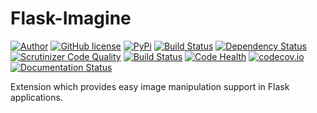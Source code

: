Flask-Imagine
============

[![Author](https://img.shields.io/badge/author-Kronas-blue.svg)](https://github.com/kronas)
[![GitHub license](https://img.shields.io/badge/license-MIT-blue.svg)](https://raw.githubusercontent.com/kronas/Flask-Imagine/master/LICENSE)
[![PyPi](https://img.shields.io/badge/pypi-0.2.1-red.svg)](https://pypi.python.org/pypi/Flask-Imagine)
[![Build Status](https://travis-ci.org/FlaskGuys/Flask-Imagine.svg?branch=master)](https://travis-ci.org/FlaskGuys/Flask-Imagine)
[![Dependency Status](https://www.versioneye.com/user/projects/570503e8fcd19a0039f15cc1/badge.svg)](https://www.versioneye.com/user/projects/570503e8fcd19a0039f15cc1)
[![Scrutinizer Code Quality](https://scrutinizer-ci.com/g/FlaskGuys/Flask-Imagine/badges/quality-score.png?b=master)](https://scrutinizer-ci.com/g/FlaskGuys/Flask-Imagine/?branch=master)
[![Build Status](https://scrutinizer-ci.com/g/FlaskGuys/Flask-Imagine/badges/build.png?b=master)](https://scrutinizer-ci.com/g/FlaskGuys/Flask-Imagine/build-status/master)
[![Code Health](https://landscape.io/github/FlaskGuys/Flask-Imagine/master/landscape.svg)](https://landscape.io/github/FlaskGuys/Flask-Imagine/master)
[![codecov.io](https://codecov.io/github/FlaskGuys/Flask-Imagine/coverage.svg?branch=master)](https://codecov.io/github/FlaskGuys/Flask-Imagine?branch=master)
[![Documentation Status](https://readthedocs.org/projects/flask-imagine/badge/?version=latest)](http://flask-imagine.readthedocs.org/en/latest/?badge=latest)

Extension which provides easy image manipulation support in Flask applications.
